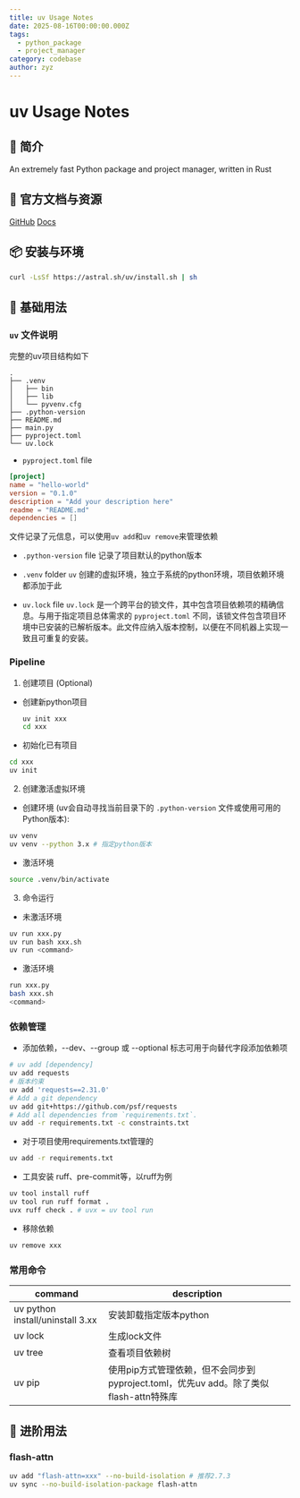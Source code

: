 ```yaml
---
title: uv Usage Notes
date: 2025-08-16T00:00:00.000Z
tags:
  - python_package
  - project_manager
category: codebase
author: zyz
---
```

# uv Usage Notes

## 📖 简介

An extremely fast Python package and project manager, written in Rust

## 📝 官方文档与资源

[GitHub](https://github.com/astral-sh/uv)
[Docs](https://docs.astral.sh/uv/)

## 📦 安装与环境

```bash
curl -LsSf https://astral.sh/uv/install.sh | sh
```

## 🚀 基础用法

### `uv` 文件说明

完整的uv项目结构如下

```
.
├── .venv
│   ├── bin
│   ├── lib
│   └── pyvenv.cfg
├── .python-version
├── README.md
├── main.py
├── pyproject.toml
└── uv.lock
```

- `pyproject.toml` file

```toml
[project]
name = "hello-world"
version = "0.1.0"
description = "Add your description here"
readme = "README.md"
dependencies = []
```

文件记录了元信息，可以使用`uv add`和`uv remove`来管理依赖

- `.python-version` file
  记录了项目默认的python版本

- `.venv` folder
  `uv` 创建的虚拟环境，独立于系统的python环境，项目依赖环境都添加于此

- `uv.lock` file
  `uv.lock` 是一个跨平台的锁文件，其中包含项目依赖项的精确信息。与用于指定项目总体需求的 `pyproject.toml` 不同，该锁文件包含项目环境中已安装的已解析版本。此文件应纳入版本控制，以便在不同机器上实现一致且可重复的安装。

### Pipeline

1. 创建项目 (Optional)

- 创建新python项目

  ```bash
  uv init xxx
  cd xxx
  ```

- 初始化已有项目

```bash
cd xxx
uv init
```

2. 创建激活虚拟环境

- 创建环境 (uv会自动寻找当前目录下的 `.python-version` 文件或使用可用的Python版本):

```bash
uv venv
uv venv --python 3.x # 指定python版本
```

- 激活环境

```bash
source .venv/bin/activate
```

3. 命令运行

- 未激活环境

```bash
uv run xxx.py
uv run bash xxx.sh
uv run <command>
```

- 激活环境

```bash
run xxx.py
bash xxx.sh
<command>
```

### 依赖管理

- 添加依赖，--dev、--group 或 --optional 标志可用于向替代字段添加依赖项

```bash
# uv add [dependency]
uv add requests
# 版本约束
uv add 'requests==2.31.0'
# Add a git dependency
uv add git+https://github.com/psf/requests
# Add all dependencies from `requirements.txt`.
uv add -r requirements.txt -c constraints.txt
```

- 对于项目使用requirements.txt管理的

```bash
uv add -r requirements.txt
```

- 工具安装 ruff、pre-commit等，以ruff为例

```bash
uv tool install ruff
uv tool run ruff format .
uvx ruff check . # uvx = uv tool run
```

- 移除依赖

```bash
uv remove xxx
```

### 常用命令

| command                          | description                                                                           |
| -------------------------------- | ------------------------------------------------------------------------------------- |
| uv python install/uninstall 3.xx | 安装卸载指定版本python                                                                |
| uv lock                          | 生成lock文件                                                                          |
| uv tree                          | 查看项目依赖树                                                                        |
| uv pip                           | 使用pip方式管理依赖，但不会同步到pyproject.toml，优先uv add。除了类似flash-attn特殊库 |

## 🌟 进阶用法

### flash-attn

```bash
uv add "flash-attn=xxx" --no-build-isolation # 推荐2.7.3
uv sync --no-build-isolation-package flash-attn
```
